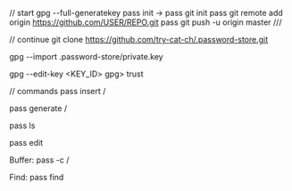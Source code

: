 // start
gpg --full-generatekey
pass init -> <tab>
pass git init
pass git remote add origin https://github.com/USER/REPO.git
pass git push -u origin master
///


// continue
git clone https://github.com/try-cat-ch/.password-store.git

gpg --import .password-store/private.key

gpg --edit-key <KEY_ID>
gpg> trust


// commands
pass insert <folder>/<name>

pass generate <folder>/<name> <size>

pass ls

pass edit

Buffer: pass -c <folder>/<name>

Find: pass find <string>

